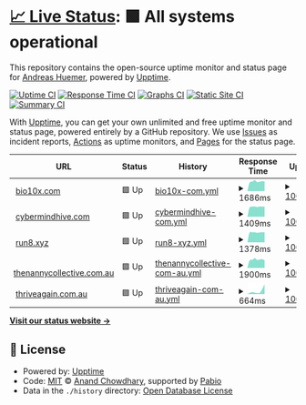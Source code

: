 # [📈 Live Status](https://cybermindhive.github.io/upptime): <!--live status--> **🟩 All systems operational**

This repository contains the open-source uptime monitor and status page for [Andreas Huemer](https://cybermindhive.github.io/upptime), powered by [Upptime](https://github.com/upptime/upptime).

[![Uptime CI](https://github.com/cybermindhive/upptime/workflows/Uptime%20CI/badge.svg)](https://github.com/cybermindhive/upptime/actions?query=workflow%3A%22Uptime+CI%22)
[![Response Time CI](https://github.com/cybermindhive/upptime/workflows/Response%20Time%20CI/badge.svg)](https://github.com/cybermindhive/upptime/actions?query=workflow%3A%22Response+Time+CI%22)
[![Graphs CI](https://github.com/cybermindhive/upptime/workflows/Graphs%20CI/badge.svg)](https://github.com/cybermindhive/upptime/actions?query=workflow%3A%22Graphs+CI%22)
[![Static Site CI](https://github.com/cybermindhive/upptime/workflows/Static%20Site%20CI/badge.svg)](https://github.com/cybermindhive/upptime/actions?query=workflow%3A%22Static+Site+CI%22)
[![Summary CI](https://github.com/cybermindhive/upptime/workflows/Summary%20CI/badge.svg)](https://github.com/cybermindhive/upptime/actions?query=workflow%3A%22Summary+CI%22)

With [Upptime](https://upptime.js.org), you can get your own unlimited and free uptime monitor and status page, powered entirely by a GitHub repository. We use [Issues](https://github.com/cybermindhive/upptime/issues) as incident reports, [Actions](https://github.com/cybermindhive/upptime/actions) as uptime monitors, and [Pages](https://cybermindhive.github.io/upptime) for the status page.

<!--start: status pages-->
<!-- This summary is generated by Upptime (https://github.com/upptime/upptime) -->
<!-- Do not edit this manually, your changes will be overwritten -->
<!-- prettier-ignore -->
| URL | Status | History | Response Time | Uptime |
| --- | ------ | ------- | ------------- | ------ |
| <img alt="" src="https://icons.duckduckgo.com/ip3/bio10x.com.ico" height="13"> [bio10x.com](https://bio10x.com/) | 🟩 Up | [bio10x-com.yml](https://github.com/cybermindhive/upptime/commits/HEAD/history/bio10x-com.yml) | <details><summary><img alt="Response time graph" src="./graphs/bio10x-com/response-time-week.png" height="20"> 1686ms</summary><br><a href="https://cybermindhive.github.io/upptime/history/bio10x-com"><img alt="Response time 1538" src="https://img.shields.io/endpoint?url=https%3A%2F%2Fraw.githubusercontent.com%2Fcybermindhive%2Fupptime%2FHEAD%2Fapi%2Fbio10x-com%2Fresponse-time.json"></a><br><a href="https://cybermindhive.github.io/upptime/history/bio10x-com"><img alt="24-hour response time 1690" src="https://img.shields.io/endpoint?url=https%3A%2F%2Fraw.githubusercontent.com%2Fcybermindhive%2Fupptime%2FHEAD%2Fapi%2Fbio10x-com%2Fresponse-time-day.json"></a><br><a href="https://cybermindhive.github.io/upptime/history/bio10x-com"><img alt="7-day response time 1686" src="https://img.shields.io/endpoint?url=https%3A%2F%2Fraw.githubusercontent.com%2Fcybermindhive%2Fupptime%2FHEAD%2Fapi%2Fbio10x-com%2Fresponse-time-week.json"></a><br><a href="https://cybermindhive.github.io/upptime/history/bio10x-com"><img alt="30-day response time 1533" src="https://img.shields.io/endpoint?url=https%3A%2F%2Fraw.githubusercontent.com%2Fcybermindhive%2Fupptime%2FHEAD%2Fapi%2Fbio10x-com%2Fresponse-time-month.json"></a><br><a href="https://cybermindhive.github.io/upptime/history/bio10x-com"><img alt="1-year response time 1538" src="https://img.shields.io/endpoint?url=https%3A%2F%2Fraw.githubusercontent.com%2Fcybermindhive%2Fupptime%2FHEAD%2Fapi%2Fbio10x-com%2Fresponse-time-year.json"></a></details> | <details><summary><a href="https://cybermindhive.github.io/upptime/history/bio10x-com">100.00%</a></summary><a href="https://cybermindhive.github.io/upptime/history/bio10x-com"><img alt="All-time uptime 100.00%" src="https://img.shields.io/endpoint?url=https%3A%2F%2Fraw.githubusercontent.com%2Fcybermindhive%2Fupptime%2FHEAD%2Fapi%2Fbio10x-com%2Fuptime.json"></a><br><a href="https://cybermindhive.github.io/upptime/history/bio10x-com"><img alt="24-hour uptime 100.00%" src="https://img.shields.io/endpoint?url=https%3A%2F%2Fraw.githubusercontent.com%2Fcybermindhive%2Fupptime%2FHEAD%2Fapi%2Fbio10x-com%2Fuptime-day.json"></a><br><a href="https://cybermindhive.github.io/upptime/history/bio10x-com"><img alt="7-day uptime 100.00%" src="https://img.shields.io/endpoint?url=https%3A%2F%2Fraw.githubusercontent.com%2Fcybermindhive%2Fupptime%2FHEAD%2Fapi%2Fbio10x-com%2Fuptime-week.json"></a><br><a href="https://cybermindhive.github.io/upptime/history/bio10x-com"><img alt="30-day uptime 100.00%" src="https://img.shields.io/endpoint?url=https%3A%2F%2Fraw.githubusercontent.com%2Fcybermindhive%2Fupptime%2FHEAD%2Fapi%2Fbio10x-com%2Fuptime-month.json"></a><br><a href="https://cybermindhive.github.io/upptime/history/bio10x-com"><img alt="1-year uptime 100.00%" src="https://img.shields.io/endpoint?url=https%3A%2F%2Fraw.githubusercontent.com%2Fcybermindhive%2Fupptime%2FHEAD%2Fapi%2Fbio10x-com%2Fuptime-year.json"></a></details>
| <img alt="" src="https://icons.duckduckgo.com/ip3/cybermindhive.com.ico" height="13"> [cybermindhive.com](https://cybermindhive.com/) | 🟩 Up | [cybermindhive-com.yml](https://github.com/cybermindhive/upptime/commits/HEAD/history/cybermindhive-com.yml) | <details><summary><img alt="Response time graph" src="./graphs/cybermindhive-com/response-time-week.png" height="20"> 1409ms</summary><br><a href="https://cybermindhive.github.io/upptime/history/cybermindhive-com"><img alt="Response time 1306" src="https://img.shields.io/endpoint?url=https%3A%2F%2Fraw.githubusercontent.com%2Fcybermindhive%2Fupptime%2FHEAD%2Fapi%2Fcybermindhive-com%2Fresponse-time.json"></a><br><a href="https://cybermindhive.github.io/upptime/history/cybermindhive-com"><img alt="24-hour response time 1460" src="https://img.shields.io/endpoint?url=https%3A%2F%2Fraw.githubusercontent.com%2Fcybermindhive%2Fupptime%2FHEAD%2Fapi%2Fcybermindhive-com%2Fresponse-time-day.json"></a><br><a href="https://cybermindhive.github.io/upptime/history/cybermindhive-com"><img alt="7-day response time 1409" src="https://img.shields.io/endpoint?url=https%3A%2F%2Fraw.githubusercontent.com%2Fcybermindhive%2Fupptime%2FHEAD%2Fapi%2Fcybermindhive-com%2Fresponse-time-week.json"></a><br><a href="https://cybermindhive.github.io/upptime/history/cybermindhive-com"><img alt="30-day response time 1320" src="https://img.shields.io/endpoint?url=https%3A%2F%2Fraw.githubusercontent.com%2Fcybermindhive%2Fupptime%2FHEAD%2Fapi%2Fcybermindhive-com%2Fresponse-time-month.json"></a><br><a href="https://cybermindhive.github.io/upptime/history/cybermindhive-com"><img alt="1-year response time 1306" src="https://img.shields.io/endpoint?url=https%3A%2F%2Fraw.githubusercontent.com%2Fcybermindhive%2Fupptime%2FHEAD%2Fapi%2Fcybermindhive-com%2Fresponse-time-year.json"></a></details> | <details><summary><a href="https://cybermindhive.github.io/upptime/history/cybermindhive-com">100.00%</a></summary><a href="https://cybermindhive.github.io/upptime/history/cybermindhive-com"><img alt="All-time uptime 100.00%" src="https://img.shields.io/endpoint?url=https%3A%2F%2Fraw.githubusercontent.com%2Fcybermindhive%2Fupptime%2FHEAD%2Fapi%2Fcybermindhive-com%2Fuptime.json"></a><br><a href="https://cybermindhive.github.io/upptime/history/cybermindhive-com"><img alt="24-hour uptime 100.00%" src="https://img.shields.io/endpoint?url=https%3A%2F%2Fraw.githubusercontent.com%2Fcybermindhive%2Fupptime%2FHEAD%2Fapi%2Fcybermindhive-com%2Fuptime-day.json"></a><br><a href="https://cybermindhive.github.io/upptime/history/cybermindhive-com"><img alt="7-day uptime 100.00%" src="https://img.shields.io/endpoint?url=https%3A%2F%2Fraw.githubusercontent.com%2Fcybermindhive%2Fupptime%2FHEAD%2Fapi%2Fcybermindhive-com%2Fuptime-week.json"></a><br><a href="https://cybermindhive.github.io/upptime/history/cybermindhive-com"><img alt="30-day uptime 100.00%" src="https://img.shields.io/endpoint?url=https%3A%2F%2Fraw.githubusercontent.com%2Fcybermindhive%2Fupptime%2FHEAD%2Fapi%2Fcybermindhive-com%2Fuptime-month.json"></a><br><a href="https://cybermindhive.github.io/upptime/history/cybermindhive-com"><img alt="1-year uptime 100.00%" src="https://img.shields.io/endpoint?url=https%3A%2F%2Fraw.githubusercontent.com%2Fcybermindhive%2Fupptime%2FHEAD%2Fapi%2Fcybermindhive-com%2Fuptime-year.json"></a></details>
| <img alt="" src="https://icons.duckduckgo.com/ip3/run8.xyz.ico" height="13"> [run8.xyz](https://run8.xyz/) | 🟩 Up | [run8-xyz.yml](https://github.com/cybermindhive/upptime/commits/HEAD/history/run8-xyz.yml) | <details><summary><img alt="Response time graph" src="./graphs/run8-xyz/response-time-week.png" height="20"> 1378ms</summary><br><a href="https://cybermindhive.github.io/upptime/history/run8-xyz"><img alt="Response time 1287" src="https://img.shields.io/endpoint?url=https%3A%2F%2Fraw.githubusercontent.com%2Fcybermindhive%2Fupptime%2FHEAD%2Fapi%2Frun8-xyz%2Fresponse-time.json"></a><br><a href="https://cybermindhive.github.io/upptime/history/run8-xyz"><img alt="24-hour response time 1404" src="https://img.shields.io/endpoint?url=https%3A%2F%2Fraw.githubusercontent.com%2Fcybermindhive%2Fupptime%2FHEAD%2Fapi%2Frun8-xyz%2Fresponse-time-day.json"></a><br><a href="https://cybermindhive.github.io/upptime/history/run8-xyz"><img alt="7-day response time 1378" src="https://img.shields.io/endpoint?url=https%3A%2F%2Fraw.githubusercontent.com%2Fcybermindhive%2Fupptime%2FHEAD%2Fapi%2Frun8-xyz%2Fresponse-time-week.json"></a><br><a href="https://cybermindhive.github.io/upptime/history/run8-xyz"><img alt="30-day response time 1310" src="https://img.shields.io/endpoint?url=https%3A%2F%2Fraw.githubusercontent.com%2Fcybermindhive%2Fupptime%2FHEAD%2Fapi%2Frun8-xyz%2Fresponse-time-month.json"></a><br><a href="https://cybermindhive.github.io/upptime/history/run8-xyz"><img alt="1-year response time 1287" src="https://img.shields.io/endpoint?url=https%3A%2F%2Fraw.githubusercontent.com%2Fcybermindhive%2Fupptime%2FHEAD%2Fapi%2Frun8-xyz%2Fresponse-time-year.json"></a></details> | <details><summary><a href="https://cybermindhive.github.io/upptime/history/run8-xyz">100.00%</a></summary><a href="https://cybermindhive.github.io/upptime/history/run8-xyz"><img alt="All-time uptime 100.00%" src="https://img.shields.io/endpoint?url=https%3A%2F%2Fraw.githubusercontent.com%2Fcybermindhive%2Fupptime%2FHEAD%2Fapi%2Frun8-xyz%2Fuptime.json"></a><br><a href="https://cybermindhive.github.io/upptime/history/run8-xyz"><img alt="24-hour uptime 100.00%" src="https://img.shields.io/endpoint?url=https%3A%2F%2Fraw.githubusercontent.com%2Fcybermindhive%2Fupptime%2FHEAD%2Fapi%2Frun8-xyz%2Fuptime-day.json"></a><br><a href="https://cybermindhive.github.io/upptime/history/run8-xyz"><img alt="7-day uptime 100.00%" src="https://img.shields.io/endpoint?url=https%3A%2F%2Fraw.githubusercontent.com%2Fcybermindhive%2Fupptime%2FHEAD%2Fapi%2Frun8-xyz%2Fuptime-week.json"></a><br><a href="https://cybermindhive.github.io/upptime/history/run8-xyz"><img alt="30-day uptime 100.00%" src="https://img.shields.io/endpoint?url=https%3A%2F%2Fraw.githubusercontent.com%2Fcybermindhive%2Fupptime%2FHEAD%2Fapi%2Frun8-xyz%2Fuptime-month.json"></a><br><a href="https://cybermindhive.github.io/upptime/history/run8-xyz"><img alt="1-year uptime 100.00%" src="https://img.shields.io/endpoint?url=https%3A%2F%2Fraw.githubusercontent.com%2Fcybermindhive%2Fupptime%2FHEAD%2Fapi%2Frun8-xyz%2Fuptime-year.json"></a></details>
| <img alt="" src="https://icons.duckduckgo.com/ip3/thenannycollective.com.au.ico" height="13"> [thenannycollective.com.au](https://thenannycollective.com.au/) | 🟩 Up | [thenannycollective-com-au.yml](https://github.com/cybermindhive/upptime/commits/HEAD/history/thenannycollective-com-au.yml) | <details><summary><img alt="Response time graph" src="./graphs/thenannycollective-com-au/response-time-week.png" height="20"> 1900ms</summary><br><a href="https://cybermindhive.github.io/upptime/history/thenannycollective-com-au"><img alt="Response time 2078" src="https://img.shields.io/endpoint?url=https%3A%2F%2Fraw.githubusercontent.com%2Fcybermindhive%2Fupptime%2FHEAD%2Fapi%2Fthenannycollective-com-au%2Fresponse-time.json"></a><br><a href="https://cybermindhive.github.io/upptime/history/thenannycollective-com-au"><img alt="24-hour response time 2325" src="https://img.shields.io/endpoint?url=https%3A%2F%2Fraw.githubusercontent.com%2Fcybermindhive%2Fupptime%2FHEAD%2Fapi%2Fthenannycollective-com-au%2Fresponse-time-day.json"></a><br><a href="https://cybermindhive.github.io/upptime/history/thenannycollective-com-au"><img alt="7-day response time 1900" src="https://img.shields.io/endpoint?url=https%3A%2F%2Fraw.githubusercontent.com%2Fcybermindhive%2Fupptime%2FHEAD%2Fapi%2Fthenannycollective-com-au%2Fresponse-time-week.json"></a><br><a href="https://cybermindhive.github.io/upptime/history/thenannycollective-com-au"><img alt="30-day response time 1970" src="https://img.shields.io/endpoint?url=https%3A%2F%2Fraw.githubusercontent.com%2Fcybermindhive%2Fupptime%2FHEAD%2Fapi%2Fthenannycollective-com-au%2Fresponse-time-month.json"></a><br><a href="https://cybermindhive.github.io/upptime/history/thenannycollective-com-au"><img alt="1-year response time 2078" src="https://img.shields.io/endpoint?url=https%3A%2F%2Fraw.githubusercontent.com%2Fcybermindhive%2Fupptime%2FHEAD%2Fapi%2Fthenannycollective-com-au%2Fresponse-time-year.json"></a></details> | <details><summary><a href="https://cybermindhive.github.io/upptime/history/thenannycollective-com-au">100.00%</a></summary><a href="https://cybermindhive.github.io/upptime/history/thenannycollective-com-au"><img alt="All-time uptime 94.72%" src="https://img.shields.io/endpoint?url=https%3A%2F%2Fraw.githubusercontent.com%2Fcybermindhive%2Fupptime%2FHEAD%2Fapi%2Fthenannycollective-com-au%2Fuptime.json"></a><br><a href="https://cybermindhive.github.io/upptime/history/thenannycollective-com-au"><img alt="24-hour uptime 100.00%" src="https://img.shields.io/endpoint?url=https%3A%2F%2Fraw.githubusercontent.com%2Fcybermindhive%2Fupptime%2FHEAD%2Fapi%2Fthenannycollective-com-au%2Fuptime-day.json"></a><br><a href="https://cybermindhive.github.io/upptime/history/thenannycollective-com-au"><img alt="7-day uptime 100.00%" src="https://img.shields.io/endpoint?url=https%3A%2F%2Fraw.githubusercontent.com%2Fcybermindhive%2Fupptime%2FHEAD%2Fapi%2Fthenannycollective-com-au%2Fuptime-week.json"></a><br><a href="https://cybermindhive.github.io/upptime/history/thenannycollective-com-au"><img alt="30-day uptime 96.87%" src="https://img.shields.io/endpoint?url=https%3A%2F%2Fraw.githubusercontent.com%2Fcybermindhive%2Fupptime%2FHEAD%2Fapi%2Fthenannycollective-com-au%2Fuptime-month.json"></a><br><a href="https://cybermindhive.github.io/upptime/history/thenannycollective-com-au"><img alt="1-year uptime 94.72%" src="https://img.shields.io/endpoint?url=https%3A%2F%2Fraw.githubusercontent.com%2Fcybermindhive%2Fupptime%2FHEAD%2Fapi%2Fthenannycollective-com-au%2Fuptime-year.json"></a></details>
| <img alt="" src="https://icons.duckduckgo.com/ip3/www.thriveagain.com.au.ico" height="13"> [thriveagain.com.au](https://www.thriveagain.com.au/) | 🟩 Up | [thriveagain-com-au.yml](https://github.com/cybermindhive/upptime/commits/HEAD/history/thriveagain-com-au.yml) | <details><summary><img alt="Response time graph" src="./graphs/thriveagain-com-au/response-time-week.png" height="20"> 664ms</summary><br><a href="https://cybermindhive.github.io/upptime/history/thriveagain-com-au"><img alt="Response time 561" src="https://img.shields.io/endpoint?url=https%3A%2F%2Fraw.githubusercontent.com%2Fcybermindhive%2Fupptime%2FHEAD%2Fapi%2Fthriveagain-com-au%2Fresponse-time.json"></a><br><a href="https://cybermindhive.github.io/upptime/history/thriveagain-com-au"><img alt="24-hour response time 411" src="https://img.shields.io/endpoint?url=https%3A%2F%2Fraw.githubusercontent.com%2Fcybermindhive%2Fupptime%2FHEAD%2Fapi%2Fthriveagain-com-au%2Fresponse-time-day.json"></a><br><a href="https://cybermindhive.github.io/upptime/history/thriveagain-com-au"><img alt="7-day response time 664" src="https://img.shields.io/endpoint?url=https%3A%2F%2Fraw.githubusercontent.com%2Fcybermindhive%2Fupptime%2FHEAD%2Fapi%2Fthriveagain-com-au%2Fresponse-time-week.json"></a><br><a href="https://cybermindhive.github.io/upptime/history/thriveagain-com-au"><img alt="30-day response time 711" src="https://img.shields.io/endpoint?url=https%3A%2F%2Fraw.githubusercontent.com%2Fcybermindhive%2Fupptime%2FHEAD%2Fapi%2Fthriveagain-com-au%2Fresponse-time-month.json"></a><br><a href="https://cybermindhive.github.io/upptime/history/thriveagain-com-au"><img alt="1-year response time 561" src="https://img.shields.io/endpoint?url=https%3A%2F%2Fraw.githubusercontent.com%2Fcybermindhive%2Fupptime%2FHEAD%2Fapi%2Fthriveagain-com-au%2Fresponse-time-year.json"></a></details> | <details><summary><a href="https://cybermindhive.github.io/upptime/history/thriveagain-com-au">100.00%</a></summary><a href="https://cybermindhive.github.io/upptime/history/thriveagain-com-au"><img alt="All-time uptime 99.98%" src="https://img.shields.io/endpoint?url=https%3A%2F%2Fraw.githubusercontent.com%2Fcybermindhive%2Fupptime%2FHEAD%2Fapi%2Fthriveagain-com-au%2Fuptime.json"></a><br><a href="https://cybermindhive.github.io/upptime/history/thriveagain-com-au"><img alt="24-hour uptime 100.00%" src="https://img.shields.io/endpoint?url=https%3A%2F%2Fraw.githubusercontent.com%2Fcybermindhive%2Fupptime%2FHEAD%2Fapi%2Fthriveagain-com-au%2Fuptime-day.json"></a><br><a href="https://cybermindhive.github.io/upptime/history/thriveagain-com-au"><img alt="7-day uptime 100.00%" src="https://img.shields.io/endpoint?url=https%3A%2F%2Fraw.githubusercontent.com%2Fcybermindhive%2Fupptime%2FHEAD%2Fapi%2Fthriveagain-com-au%2Fuptime-week.json"></a><br><a href="https://cybermindhive.github.io/upptime/history/thriveagain-com-au"><img alt="30-day uptime 99.96%" src="https://img.shields.io/endpoint?url=https%3A%2F%2Fraw.githubusercontent.com%2Fcybermindhive%2Fupptime%2FHEAD%2Fapi%2Fthriveagain-com-au%2Fuptime-month.json"></a><br><a href="https://cybermindhive.github.io/upptime/history/thriveagain-com-au"><img alt="1-year uptime 99.98%" src="https://img.shields.io/endpoint?url=https%3A%2F%2Fraw.githubusercontent.com%2Fcybermindhive%2Fupptime%2FHEAD%2Fapi%2Fthriveagain-com-au%2Fuptime-year.json"></a></details>

<!--end: status pages-->

[**Visit our status website →**](https://cybermindhive.github.io/upptime)

## 📄 License

- Powered by: [Upptime](https://github.com/upptime/upptime)
- Code: [MIT](./LICENSE) © [Anand Chowdhary](https://anandchowdhary.com), supported by [Pabio](https://pabio.com)
- Data in the `./history` directory: [Open Database License](https://opendatacommons.org/licenses/odbl/1-0/)
